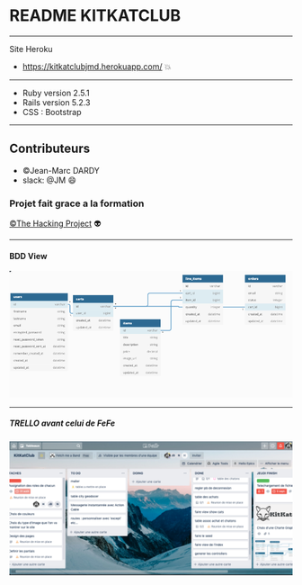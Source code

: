 # README KITKATCLUB #

___

Site Heroku

- <https://kitkatclubjmd.herokuapp.com/> :boom:
  
___

- Ruby version 2.5.1
- Rails version 5.2.3
- CSS : Bootstrap
  
___

## Contributeurs ##

- ©Jean-Marc DARDY
- slack: @JM :smile:
  
### Projet fait grace a la formation ###

[©The Hacking Project](<https://www.thehackingproject.org/fr>) :alien:

___

#### BDD View ####

![show BDD](app/assets/images/BDD2.png)

___

##### TRELLO avant celui de FeFe #####

![trello](app/assets/images/trello.png)
